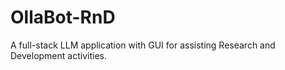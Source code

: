 # OllaBot-RnD
A full-stack LLM application with GUI for assisting Research and Development activities.

